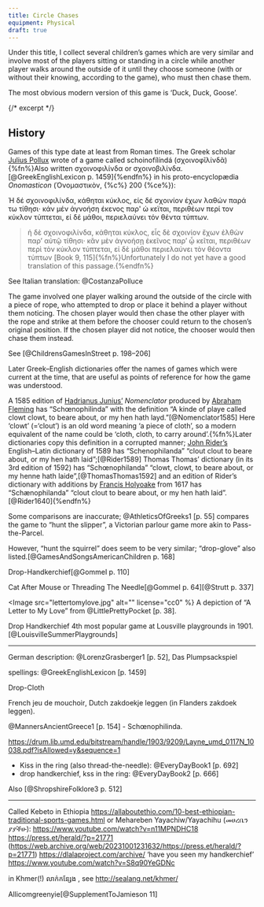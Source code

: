 ```yaml
---
title: Circle Chases
equipment: Physical
draft: true
---
```


<p class="lead">
Under this title, I collect several children’s games which are very similar and
involve most of the players sitting or standing in a circle while another player
walks around the outside of it until they choose someone (with or without their knowing,
according to the game), who must then chase them.

The most obvious modern version of this game is ‘Duck, Duck, Goose’.
</p>

{/* excerpt */}

## History

Games of this type date at least from Roman times. The Greek scholar [Julius
Pollux](https://en.wikipedia.org/wiki/Julius_Pollux) wrote of a game called
<span lang="el-polyton-Latn">schoinofílíndá</span> (<span
lang="el-polyton">σχοινοφῖλίνδᾶ</span>){%fn%}Also written <span
lang="el-monoton">σχοινοφιλίνδα</span> or <span
lang="el-monoton">σχοινοβιλίνδα</span>.[@GreekEnglishLexicon p. 1459]{%endfn%}
in his proto-encyclopædia <cite>Onomasticon</cite> (<span
lang="el-polyton">Ὀνομαστικὸν</span>, {%c%} 200 {%ce%}):

Ή δέ σχοινοφιλίνδα, κάθηται κύκλος, είς δέ σχοινίον έχων λαθών παρά τω τίθησι·
κάν μέν άγνοήση έκενος παρ' ώ κεϊται, περιθέων περί τον κύκλον τύπτεται, εί δέ
μάθοι, περιελαύνει τόν θέντα τύπτων.

> ἡ δὲ σχοινοφιλίνδα, κάθηται κύκλος, εἷς δὲ σχοινίον ἔχων ἐλθὼν παρ’ αὐτῷ
> τίθησι· κἂν μὲν ἀγνοήσῃ ἐκεῖνος παρ’ ᾧ κεῖται, περιθέων περὶ τὸν κύκλον
> τύπτεται, εἰ δὲ μάθοι περιελαύνει τὸν θέοντα τύπτων [Book 9,
> 115]{%fn%}Unfortunately I do not yet have a good translation of this
> passage.{%endfn%}

See Italian translation: @CostanzaPolluce

The game involved one player walking around the outside of the circle with a
piece of rope, who attempted to drop or place it behind a player without them
noticing. The chosen player would then chase the other player with the rope and
strike at them before the chooser could return to the chosen’s original
position. If the chosen player did not notice, the chooser would then chase them
instead.

See [@ChildrensGamesInStreet p. 198–206]

Later Greek–English dictionaries offer the names of games which were current at
the time, that are useful as points of reference for how the game was
understood.

A 1585 edition of [Hadrianus
Junius’](https://en.wikipedia.org/wiki/Hadrianus_Junius)
<cite>Nomenclator</cite> produced by [Abraham
Fleming](https://en.wikipedia.org/wiki/Abraham_Fleming) has “Schœnophilinda”
with the definition “A kinde of playe called clowt clowt, to beare about, or my
hen hath layd.”[@Nomenclator1585] Here ‘clowt’ (=‘clout’) is an old word meaning
‘a piece of cloth’, so a modern equivalent of the name could be ‘cloth, cloth,
to carry around’.{%fn%}Later dictionaries copy this definition in a corrupted
manner; [John Rider’s](https://en.wikipedia.org/wiki/John_Rider_(bishop))
English–Latin dictionary of 1589 has “Schenophilanda” “clout clout to beare
about, or my hen hath laid”;[@Rider1589] Thomas Thomas’ dictionary (in its 3rd
edition of 1592) has “Schœnophilanda” “clowt, clowt, to beare about, or my henne
hath laide”,[@ThomasThomas1592] and an edition of Rider’s dictionary with
additions by [Francis Holyoake](https://en.wikipedia.org/wiki/Francis_Holyoake)
from 1617 has “Schænophilanda” “clout clout to beare about, or my hen hath
laid”.[@Rider1640]{%endfn%}

Some comparisons are inaccurate; @AthleticsOfGreeks1 [p. 55] compares the game
to “hunt the slipper”, a Victorian parlour game more akin to Pass-the-Parcel.

However, “hunt the squirrel” does seem to be very
similar; “drop-glove” also listed.[@GamesAndSongsAmericanChildren p. 168]

Drop-Handkerchief[@GommeI p. 110]

Cat After Mouse or Threading The Needle[@GommeI p. 64][@Strutt p. 337]

<Image src="lettertomylove.jpg" alt="" license="cc0" %}
A depiction of “A Letter to My Love” from @LittlePrettyPocket [p. 38].
</Image>

Drop Handkerchief 4th most popular game at Lousville playgrounds in 1901.[@LouisvilleSummerPlaygrounds]

---

German description: @LorenzGrasberger1 [p. 52], Das Plumpsackspiel 

spellings: @GreekEnglishLexicon [p. 1459]  

Drop-Cloth 

French <span lang="fr">jeu de mouchoir</span>, Dutch <span lang="nl">zakdoekje leggen</span> (in Flanders <span lang="nl-BE">zakdoek leggen</span>).

@MannersAncientGreece1 [p. 154] - Schœnophilinda.

https://drum.lib.umd.edu/bitstream/handle/1903/9209/Layne_umd_0117N_10038.pdf?isAllowed=y&sequence=1


- Kiss in the ring (also thread-the-needle): @EveryDayBook1 [p. 692]
- drop handkerchief, kss in the ring: @EveryDayBook2 [p. 666]

Also [@ShropshireFolklore3 p. 512]

---

Called Kebeto in Ethiopia https://allaboutethio.com/10-best-ethiopian-traditional-sports-games.html or Mehareben Yayachiw/Yayachihu (መሀረቤን ያያችሁ): https://www.youtube.com/watch?v=n11MPNDHC18 https://press.et/herald/?p=21771 (https://web.archive.org/web/20231001231632/https://press.et/herald/?p=21771)
https://dlalaproject.com/archive/ ‘have you seen my handkerchief’ https://www.youtube.com/watch?v=S8q90YeGDNc

in Khmer(!) លាក់កន្សែង , see http://sealang.net/khmer/


<span lang="sco" class="aka">Allicomgreenyie</span>[@SupplementToJamieson 11]
